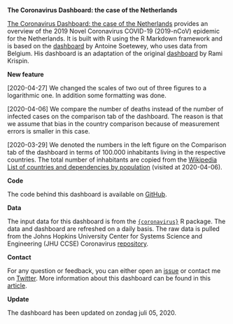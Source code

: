 
<!-- README.md is generated from README.Rmd. Please edit that file -->

**The Coronavirus Dashboard: the case of the Netherlands**

[The Coronavirus Dashboard: the case of the
Netherlands](https://pietstam.nl/coronavirus_dashboard/) provides an
overview of the 2019 Novel Coronavirus COVID-19 (2019-nCoV) epidemic for
the Netherlands. It is built with R using the R Markdown framework and
is based on the
[dashboard](https://www.antoinesoetewey.com/files/coronavirus-dashboard.html)
by Antoine Soetewey, who uses data from Belgium. His dashboard is an
adaptation of the original
[dashboard](https://ramikrispin.github.io/coronavirus_dashboard/) by
Rami Krispin.

**New feature**

\[2020-04-27\] We changed the scales of two out of three figures to a
logarithmic one. In addition some formatting was done.

\[2020-04-06\] We compare the number of deaths instead of the number of
infected cases on the comparison tab of the dashboard. The reason is
that we assume that bias in the country comparison because of
measurement errors is smaller in this case.

\[2020-03-29\] We denoted the numbers in the left figure on the
Comparison tab of the dashboard in terms of 100.000 inhabitants living
in the respective countries. The total number of inhabitants are copied
from the [Wikipedia](https://en.wikipedia.org/wiki/Main_Page) [List of
countries and dependencies by
population](https://en.wikipedia.org/wiki/List_of_countries_and_dependencies_by_population)
(visited at 2020-04-06).

**Code**

The code behind this dashboard is available on
[GitHub](https://github.com/pjastam/coronavirus_dashboard).

**Data**

The input data for this dashboard is from the
[`{coronavirus}`](https://github.com/RamiKrispin/coronavirus) R package.
The data and dashboard are refreshed on a daily basis. The raw data is
pulled from the Johns Hopkins University Center for Systems Science and
Engineering (JHU CCSE) Coronavirus
[repository](https://github.com/RamiKrispin/coronavirus-csv).

**Contact**

For any question or feedback, you can either open an
<a href="https://github.com/pjastam/coronavirus_dashboard/issues">issue</a>
or contact me on <a href="https://twitter.com/pjastam">Twitter</a>. More
information about this dashboard can be found in this
[article](https://www.statsandr.com/blog/how-to-create-a-simple-coronavirus-dashboard-specific-to-your-country-in-r/).

**Update**

The dashboard has been updated on zondag juli 05, 2020.
